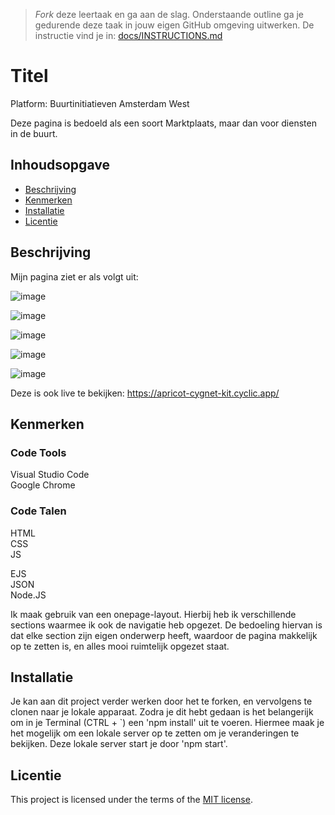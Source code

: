 > _Fork_ deze leertaak en ga aan de slag. Onderstaande outline ga je gedurende deze taak in jouw eigen GitHub omgeving uitwerken. De instructie vind je in: [docs/INSTRUCTIONS.md](docs/INSTRUCTIONS.md)

# Titel
Platform: Buurtinitiatieven Amsterdam West

Deze pagina is bedoeld als een soort Marktplaats, maar dan voor diensten in de buurt.

## Inhoudsopgave

  * [Beschrijving](#beschrijving)
  * [Kenmerken](#kenmerken)
  * [Installatie](#installatie)
  * [Licentie](#licentie)

## Beschrijving
Mijn pagina ziet er als volgt uit:

![image](https://github.com/TygoWolven/Sprint8-Server-Side-Website/assets/144010858/95c27169-4f52-41fa-8749-281c2e1c9fcf)

![image](https://github.com/TygoWolven/Sprint8-Server-Side-Website/assets/144010858/deedb58a-fec4-4740-a473-497dec36da34)

![image](https://github.com/TygoWolven/Sprint8-Server-Side-Website/assets/144010858/839a6d91-e145-4ff5-a6ce-ad347bedcda5)

![image](https://github.com/TygoWolven/Sprint8-Server-Side-Website/assets/144010858/5a1fa785-1997-40d0-b4d6-9cb024219b7a)

![image](https://github.com/TygoWolven/Sprint8-Server-Side-Website/assets/144010858/183124ce-4b95-40e0-a2a7-961b1e768d05)

Deze is ook live te bekijken: https://apricot-cygnet-kit.cyclic.app/

## Kenmerken

### Code Tools
Visual Studio Code <br>
Google Chrome

### Code Talen
HTML <br>
CSS <br>
JS

EJS <br>
JSON <br>
Node.JS<br>

Ik maak gebruik van een onepage-layout. Hierbij heb ik verschillende sections waarmee ik ook de navigatie heb opgezet. De bedoeling hiervan is dat elke section zijn eigen onderwerp heeft, waardoor de pagina makkelijk op te zetten is, en alles mooi ruimtelijk opgezet staat.

## Installatie
Je kan aan dit project verder werken door het te forken, en vervolgens te clonen naar je lokale apparaat. Zodra je dit hebt gedaan is het belangerijk om in je Terminal (CTRL +  `) een 'npm install' uit te voeren. Hiermee maak je het mogelijk om een lokale server op te zetten om je veranderingen te bekijken. Deze lokale server start je door 'npm start'.

## Licentie

This project is licensed under the terms of the [MIT license](./LICENSE).
